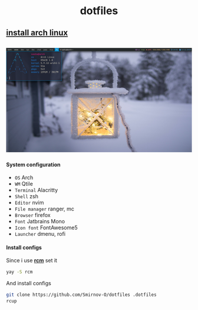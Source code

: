 <h1 align="center">dotfiles</h1>

[install arch linux](install_arch.md)
-------------------------------------

![](./config/qtile/screen.png)
------------------------------

#### System configuration
- `OS` Arch
- `WM` Qtile
- `Terminal` Alacritty
- `Shell` zsh
- `Editor` nvim
- `File manager` ranger, mc
- `Browser` firefox
- `Font` Jatbrains Mono
- `Icon font` FontAwesome5
- `Launcher` dmenu, rofi

#### Install configs
Since i use **[rcm](https://github.com/thoughtbot/rcm)** set it
~~~bash
yay -S rcm
~~~

And install configs
~~~bash
git clone https://github.com/Smirnov-O/dotfiles .dotfiles
rcup
~~~
